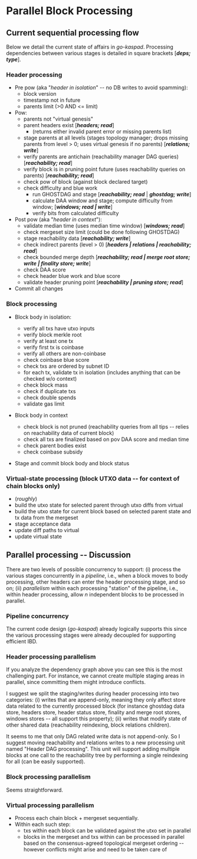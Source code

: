 

# Parallel Block Processing

## Current sequential processing flow

Below we detail the current state of affairs in *go-kaspad*. Processing dependencies between various stages is detailed in square brackets [***deps; type***].

### Header processing 

* Pre pow (aka "*header in isolation*" -- no DB writes to avoid spamming):
    * block version
    * timestamp not in future
    * parents limit (>0 AND <= limit)
* Pow:
    * parents not "virtual genesis"
    * parent headers exist [***headers; read***]
        * (returns either invalid parent error or missing parents list)
    * stage parents at all levels (stages topology manager; drops missing parents from level > 0; uses virtual genesis if no parents) [***relations; write***]
    * verify parents are antichain (reachability manager DAG queries) [***reachability; read***]
    * verify block is in pruning point future (uses reachability queries on parents) [***reachability; read***]
    * check pow of block (against block declared target)
    * check difficulty and blue work
        * run GHOSTDAG and stage [***reachability; read*** | ***ghostdag; write***]
        * calculate DAA window and stage; compute difficulty from window; [***windows; read | write***]
        * verify bits from calculated difficulty 
* Post pow (aka "*header in context*"):
    * validate median time (uses median time window) [***windows; read***]
    * check mergeset size limit (could be done following GHOSTDAG)
    * stage reachability data [***reachability; write***]
    * check indirect parents (level > 0) [***headers | relations | reachability; read***]
    * check bounded merge depth [***reachability; read | merge root store; write | finality store; write***]
    * check DAA score
    * check header blue work and blue score
    * validate header pruning point [***reachability | pruning store; read***]
* Commit all changes

### Block processing

* Block body in isolation:
    * verify all txs have utxo inputs
    * verify block merkle root
    * verify at least one tx
    * verify first tx is coinbase
    * verify all others are non-coinbase
    * check coinbase blue score
    * check txs are ordered by subnet ID
    * for each tx, validate tx in isolation (includes anything that can be checked w/o context)
    * check block mass
    * check if duplicate txs 
    * check double spends
    * validate gas limit

* Block body in context
    * check block is not pruned (reachability queries from all tips -- relies on reachability data of current block)
    * check all txs are finalized based on pov DAA score and median time
    * check parent bodies exist
    * check coinbase subsidy
* Stage and commit block body and block status


### Virtual-state processing (block UTXO data -- for context of chain blocks only)

* (*roughly*)
* build the utxo state for selected parent through utxo diffs from virtual
* build the utxo state for current block based on selected parent state and tx data from the mergeset 
* stage acceptance data
* update diff paths to virtual 
* update virtual state

## Parallel processing -- Discussion

There are two levels of possible concurrency to support: (i) process the various stages concurrently in a *pipeline*, i.e., when a block moves to body processing, other headers can enter the header processing stage, and so on; (ii) *parallelism* within each processing "station" of the pipeline, i.e., within header processing, allow *n* independent blocks to be processed in parallel. 

### Pipeline concurrency

The current code design (*go-kaspad*) already logically supports this since the various processing stages were already decoupled for supporting efficient IBD.  

### Header processing parallelism

If you analyze the dependency graph above you can see this is the most challenging part. For instance, we cannot create multiple staging areas in parallel, since committing them might introduce conflicts. 

I suggest we split the staging/writes during header processing into two categories: (i) writes that are append-only, meaning they only affect store data related to the currently processed block (for instance ghostdag data store, headers store, header status store, finality and merge root stores, windows stores -- all support this property); (ii) writes that modify state of other shared data (reachability reindexing, block relations children).

It seems to me that only DAG related write data is not append-only. So I suggest moving reachability and relations writes to a new processing unit named "Header DAG processing". This unit will support adding multiple blocks at one call to the reachability tree by performing a single reindexing for all (can be easily supported). 


### Block processing parallelism

Seems straightforward.


### Virtual processing parallelism

* Process each chain block + mergeset sequentially.
* Within each such step:
    * txs within each block can be validated against the utxo set in parallel 
    * blocks in the mergeset and txs within can be processed in parallel based on the consensus-agreed topological mergeset ordering -- however conflicts might arise and need to be taken care of  
